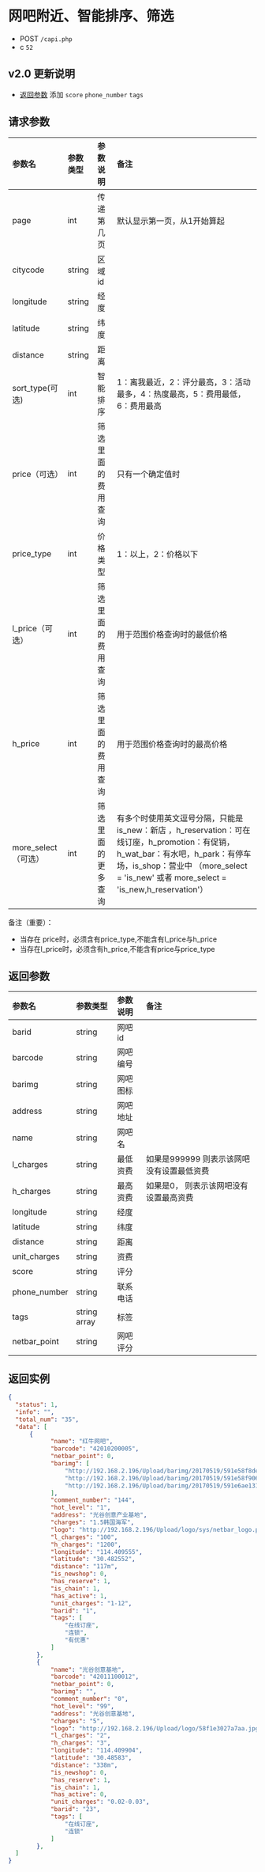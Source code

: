 # 网吧附近、智能排序、筛选

* POST `/capi.php`
* c `52`

## v2.0 更新说明

* [返回参数](#返回参数) 添加 `score` `phone_number` `tags`

## 请求参数

| 参数名 | 参数类型 | 参数说明 | 备注 |
| :---- | :----| :----| :---- |
| page | int | 传递第几页 | 默认显示第一页，从1开始算起 |
| citycode | string | 区域id |
| longitude | string | 经度 |
| latitude | string | 纬度 |
| distance | string | 距离 |
| sort_type(可选) | int | 智能排序 | 1：离我最近，2：评分最高，3：活动最多，4：热度最高，5：费用最低，6：费用最高 |
| price（可选） | int | 筛选里面的费用查询 | 只有一个确定值时 |
| price_type | int | 价格类型 | 1：以上，2：价格以下 |
| l_price（可选） | int | 筛选里面的费用查询 | 用于范围价格查询时的最低价格 |
| h_price | int | 筛选里面的费用查询 | 用于范围价格查询时的最高价格 |
| more_select（可选） | int | 筛选里面的更多查询 | 有多个时使用英文逗号分隔，只能是 is_new：新店 ，h_reservation：可在线订座，h_promotion：有促销，h_wat_bar：有水吧，h_park：有停车场，is_shop：营业中 （more_select = 'is_new' 或者 more_select = 'is_new,h_reservation'） |

备注（重要）：

* 当存在 price时，必须含有price_type,不能含有l_price与h_price
* 当存在l_price时，必须含有h_price,不能含有price与price_type

## 返回参数

| 参数名 | 参数类型 | 参数说明 | 备注 |
| :---- | :----| :----| :---- |
| barid | string | 网吧id |
| barcode | string | 网吧编号 |
| barimg | string | 网吧图标 |
| address | string | 网吧地址 |
| name | string | 网吧名 |
| l_charges | string | 最低资费 | 如果是999999  则表示该网吧没有设置最低资费 |
| h_charges | string | 最高资费 | 如果是0， 则表示该网吧没有设置最高资费 |
| longitude | string | 经度 |
| latitude | string | 纬度 |
| distance | string | 距离 |
| unit_charges | string | 资费 |
| score | string | 评分 |
| phone_number | string | 联系电话 |
| tags | string array | 标签 | 
| netbar_point | string | 网吧评分 | 

## 返回实例

```JSON
{
  "status": 1,
  "info": "",
  "total_num": "35",
  "data": [
      {
            "name": "红牛网吧",
            "barcode": "42010200005",
            "netbar_point": 0,
            "barimg": [
                "http://192.168.2.196/Upload/barimg/20170519/591e58f8dee12.jpg",
                "http://192.168.2.196/Upload/barimg/20170519/591e58f906e69.jpg",
                "http://192.168.2.196/Upload/barimg/20170519/591e6ae131039.jpg"
            ],
            "comment_number": "144",
            "hot_level": "1",
            "address": "光谷创意产业基地",
            "charges": "1.5韩国海军",
            "logo": "http://192.168.2.196/Upload/logo/sys/netbar_logo.png",
            "l_charges": "100",
            "h_charges": "1200",
            "longitude": "114.409555",
            "latitude": "30.482552",
            "distance": "117m",
            "is_newshop": 0,
            "has_reserve": 1,
            "is_chain": 1,
            "has_active": 1,
            "unit_charges": "1-12",
            "barid": "1",
            "tags": [
                "在线订座",
                "连锁",
                "有优惠"
            ]
        },
        {
            "name": "光谷创意基地",
            "barcode": "42011100012",
            "netbar_point": 0,
            "barimg": "",
            "comment_number": "0",
            "hot_level": "99",
            "address": "光谷创意基地",
            "charges": "5",
            "logo": "http://192.168.2.196/Upload/logo/58f1e3027a7aa.jpg",
            "l_charges": "2",
            "h_charges": "3",
            "longitude": "114.409904",
            "latitude": "30.48583",
            "distance": "338m",
            "is_newshop": 0,
            "has_reserve": 1,
            "is_chain": 1,
            "has_active": 0,
            "unit_charges": "0.02-0.03",
            "barid": "23",
            "tags": [
                "在线订座",
                "连锁"
            ]
        },
  ]
}
```
